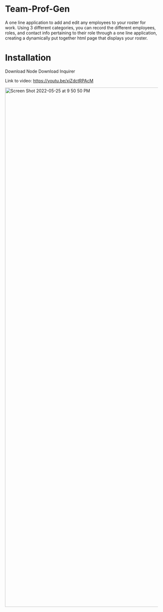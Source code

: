 # Team-Prof-Gen
A one line application to add and edit any employees to your roster for work. 
Using 3 different categories, you can record the different employees, roles, and contact info pertaining to their role through a one line application, creating a dynamically put together html page that displays your roster.  

# Installation 
Download Node 
Download Inquirer 

Link to video: https://youtu.be/xiZdctRPAcM





<img width="1704" alt="Screen Shot 2022-05-25 at 9 50 50 PM" src="https://user-images.githubusercontent.com/92823953/170405749-45280718-f356-4860-94ca-e2753d9a1915.png">
